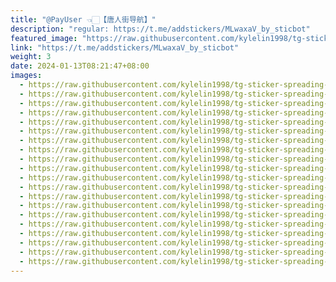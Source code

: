 ```yaml
---
title: "@PayUser 👈🏻【唐人街导航】"
description: "regular: https://t.me/addstickers/MLwaxaV_by_sticbot"
featured_image: "https://raw.githubusercontent.com/kylelin1998/tg-sticker-spreading-worldwide-images/main/img/433b9e9b-0480-4298-b547-ad78418e8a08.jpg"
link: "https://t.me/addstickers/MLwaxaV_by_sticbot"
weight: 3
date: 2024-01-13T08:21:47+08:00
images:
  - https://raw.githubusercontent.com/kylelin1998/tg-sticker-spreading-worldwide-images/main/img/433b9e9b-0480-4298-b547-ad78418e8a08.jpg
  - https://raw.githubusercontent.com/kylelin1998/tg-sticker-spreading-worldwide-images/main/img/1dbdb002-2a50-438c-b07d-57ac9da2ffa3.jpg
  - https://raw.githubusercontent.com/kylelin1998/tg-sticker-spreading-worldwide-images/main/img/8a48d628-b532-49b7-9af1-ea35010440b2.jpg
  - https://raw.githubusercontent.com/kylelin1998/tg-sticker-spreading-worldwide-images/main/img/4779e971-7b3f-46c6-86a4-9599933c01bb.jpg
  - https://raw.githubusercontent.com/kylelin1998/tg-sticker-spreading-worldwide-images/main/img/c4b3f8ec-92ca-47e6-b935-28a5f617f3ab.jpg
  - https://raw.githubusercontent.com/kylelin1998/tg-sticker-spreading-worldwide-images/main/img/3494411b-8bc7-4210-8432-dffa7cad5df0.jpg
  - https://raw.githubusercontent.com/kylelin1998/tg-sticker-spreading-worldwide-images/main/img/0b245d47-41c4-40e3-9b29-3a2623fecd12.jpg
  - https://raw.githubusercontent.com/kylelin1998/tg-sticker-spreading-worldwide-images/main/img/05467ab0-fdb0-420f-abb5-6e9365a1d519.jpg
  - https://raw.githubusercontent.com/kylelin1998/tg-sticker-spreading-worldwide-images/main/img/f1a09375-e40c-4998-96ff-f7165bb1ab28.jpg
  - https://raw.githubusercontent.com/kylelin1998/tg-sticker-spreading-worldwide-images/main/img/51bac5c1-3f5c-4bc8-91b4-14b347a93409.jpg
  - https://raw.githubusercontent.com/kylelin1998/tg-sticker-spreading-worldwide-images/main/img/24ddfca7-d822-4bfa-9e12-c1e24c2ed0af.jpg
  - https://raw.githubusercontent.com/kylelin1998/tg-sticker-spreading-worldwide-images/main/img/c40941da-7501-4dd5-9d8c-11b91b065936.jpg
  - https://raw.githubusercontent.com/kylelin1998/tg-sticker-spreading-worldwide-images/main/img/a3488c70-8cf1-4951-a9bb-40b86924f48b.jpg
  - https://raw.githubusercontent.com/kylelin1998/tg-sticker-spreading-worldwide-images/main/img/a5ded82c-c8d2-4096-ae9f-a3d3b86e5b3a.jpg
  - https://raw.githubusercontent.com/kylelin1998/tg-sticker-spreading-worldwide-images/main/img/6bc548b9-ad51-43ac-b478-587fb432e86b.jpg
  - https://raw.githubusercontent.com/kylelin1998/tg-sticker-spreading-worldwide-images/main/img/876b9bf7-26f5-4187-8dd0-99be619127be.jpg
  - https://raw.githubusercontent.com/kylelin1998/tg-sticker-spreading-worldwide-images/main/img/8cc5aae3-4040-4dbc-811b-a108b192cd8b.jpg
  - https://raw.githubusercontent.com/kylelin1998/tg-sticker-spreading-worldwide-images/main/img/56808e30-f172-4f88-b380-9e29ff7f6275.jpg
  - https://raw.githubusercontent.com/kylelin1998/tg-sticker-spreading-worldwide-images/main/img/e2321849-707a-431b-a147-fc101d2ad4a3.jpg
  - https://raw.githubusercontent.com/kylelin1998/tg-sticker-spreading-worldwide-images/main/img/718bf721-c03f-4d4b-b88b-0f7a67797e91.jpg
---
```

